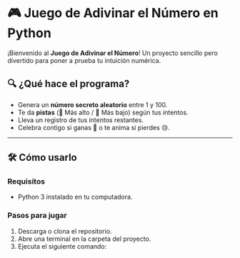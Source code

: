 # 🎮 Juego de Adivinar el Número en Python

¡Bienvenido al **Juego de Adivinar el Número**! Un proyecto sencillo pero divertido para poner a prueba tu intuición numérica.

## 🔍 ¿Qué hace el programa?
- Genera un **número secreto aleatorio** entre 1 y 100.
- Te da **pistas** (🔺 Más alto / 🔻 Más bajo) según tus intentos.
- Lleva un registro de tus intentos restantes.
- Celebra contigo si ganas 🎉 o te anima si pierdes 😢.

---

## 🛠️ Cómo usarlo

### Requisitos
- Python 3 instalado en tu computadora.

### Pasos para jugar
1. Descarga o clona el repositorio.
2. Abre una terminal en la carpeta del proyecto.
3. Ejecuta el siguiente comando: